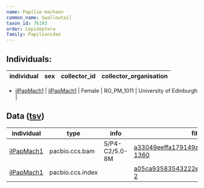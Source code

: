 ```yaml
---
name: Papilio machaon
common_name: Swallowtail
taxon_id: 76193
order: Lepidoptera
family: Papilionidae
---
```


## Individuals:

| individual | sex | collector_id | collector_organisation |
| ---------- | --- | ------------ | ---------------------- |
  * [ilPapMach1](ilPapMach1.md)
| [ilPapMach1](ilPapMach1.md) | Female | RO_PM_1011 | University of Edinburgh |

## Data ([tsv](Papilio_machaon_data.tsv))

| individual | type | info | file |
| ---------- | ---- | ---- | ---- |
| [ilPapMach1](ilPapMach1.md) | pacbio.ccs.bam | S/P4-C2/5.0-8M | [a33049eeffa179149a5ee0b33203d1d7-1360](https://darwin.cog.sanger.ac.uk/insects/Papilio_machaon/ilPapMach1/genomic_data/pacbio/m64094_191207_175025.ccs.bam) |
| [ilPapMach1](ilPapMach1.md) | pacbio.ccs.index |  | [a05ca93583543222ea70cc962bdccc44-2](https://darwin.cog.sanger.ac.uk/insects/Papilio_machaon/ilPapMach1/genomic_data/pacbio/m64094_191207_175025.ccs.bam.pbi) |
